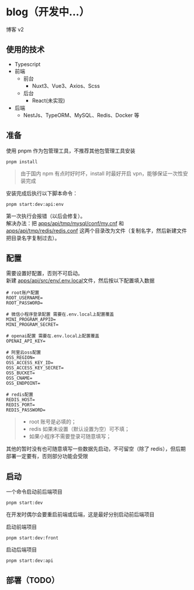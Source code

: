 # blog（开发中...）

博客 v2

## 使用的技术

- Typescript
- 前端
  - 前台
    - Nuxt3、Vue3、Axios、Scss
  - 后台
    - React(未实现)
- 后端
  - NestJs、TypeORM、MySQL、Redis、Docker 等

## 准备

使用 pnpm 作为包管理工具，不推荐其他包管理工具安装

```shell
pnpm install
```

> 由于国内 npm 有点时好时坏，install 时最好开启 vpn，能够保证一次性安装完成

安装完成后执行以下脚本命令：

```shell
pnpm start:dev:api:env
```

第一次执行会报错（以后会修复）。  
解决办法：把 [apps/api/tmp/mysql/conf/my.cnf](./apps/api/tmp/mysql/conf/my.cnf) 和 [apps/api/tmp/redis/redis.conf](./apps/api/tmp/redis/redis.conf)
这两个目录改为文件（复制名字，然后新建文件把目录名字复制过去）。

## 配置

需要设置好配置，否则不可启动。  
新建
[apps/api/src/env/.env.local](./apps/api/src/env/.env.local)文件，然后按以下配置填入数据

```dotenv
# root账户配置
ROOT_USERNAME=
ROOT_PASSWORD=

# 微信小程序登录配置 需要在.env.local上配置覆盖
MINI_PROGRAM_APPID=
MINI_PROGRAM_SECRET=

# openai配置 需要在.env.local上配置覆盖
OPENAI_API_KEY=

# 阿里云oss配置
OSS_REGION=
OSS_ACCESS_KEY_ID=
OSS_ACCESS_KEY_SECRET=
OSS_BUCKET=
OSS_CNAME=
OSS_ENDPOINT=

# redis配置
REDIS_HOST=
REDIS_PORT=
REDIS_PASSWORD=
```

> - root 账号是必填的；
> - redis 如果未设置（默认设置为空）可不填；
> - 如果小程序不需要登录可随意填写；

其他的暂时没有也可随意填写一些数据先启动，不可留空（除了 redis），但后期部署一定要有，否则部分功能会受限

## 启动

一个命令启动前后端项目

```shell
pnpm start:dev
```

在开发时偶尔会要重启前端或后端，这是最好分别启动前后端项目

启动前端项目

```shell
pnpm start:dev:front
```

启动后端项目

```shell
pnpm start:dev:api
```

## 部署（TODO）
